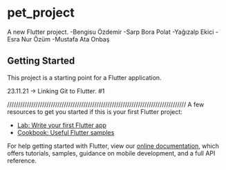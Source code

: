 # pet_project

A new Flutter project.
-Bengisu Özdemir
-Sarp Bora Polat
-Yağızalp Ekici
-Esra Nur Özüm
-Mustafa Ata Onbaş

## Getting Started

This project is a starting point for a Flutter application.

23.11.21 -> Linking Git to Flutter. #1









//////////////////////////////////////////////////////////////////////////////////
A few resources to get you started if this is your first Flutter project:

- [Lab: Write your first Flutter app](https://flutter.dev/docs/get-started/codelab)
- [Cookbook: Useful Flutter samples](https://flutter.dev/docs/cookbook)

For help getting started with Flutter, view our
[online documentation](https://flutter.dev/docs), which offers tutorials,
samples, guidance on mobile development, and a full API reference.
